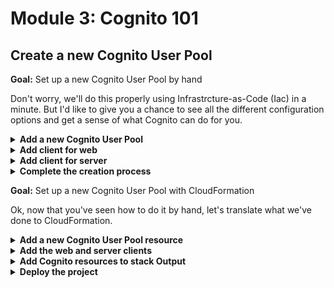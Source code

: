 # Module 3: Cognito 101

## Create a new Cognito User Pool

**Goal:** Set up a new Cognito User Pool by hand

Don't worry, we'll do this properly using Infrastrcture-as-Code (Iac) in a minute. But I'd like to give you a chance to see all the different configuration options and get a sense of what Cognito can do for you.

<details>
<summary><b>Add a new Cognito User Pool</b></summary><p>

1. Go to the Cognito console

2. Click `Create a user pool`

3. Use the name `workshop-` followed by your name, e.g. `workshop-yancui`

![](/images/mod05-001.png)

4. Click `Step through settings`

5. Tick `Also allow sign in with verified email address`, `family name` and `given name`

![](/images/mod05-002.png)

6. Click `Next step`

7. Accept all the default settings in the next screen

![](/images/mod05-003.png)

8. Click `Next step`

9. Accept all the default settings in the next screen

![](/images/mod05-004.png)

10. Click `Next step`

11. Accept all the default settings in the next screen

![](/images/mod05-005.png)

12. Click `Next step`

13. Ignore tags, and click `Next step`

14. Choose `No` to remember user devices

![](/images/mod05-006.png)

15. Click `Next step`

</p></details>

<details>
<summary><b>Add client for web</b></summary><p>

![](/images/mod05-007.png)

1. Click `Add an app client`

2. Name the app client `web`

3. Untick `Generate client secret`.

![](/images/mod05-008.png)

4. Remove the permission for Writable Attributes for `Address` and `Profile`

![](/images/mod05-009.png)

5. Click `Create app client`

</p></details>

<details>
<summary><b>Add client for server</b></summary><p>

1. Click `Add an app client`

2. Name the app client `server`

3. Untick `Generate client secret`.

4. Tick `Enable username password auth for admin APIs for authentication (ALLOW_ADMIN_USER_PASSWORD_AUTH)`

5. Leave all the permissions as is

6. Click `Create app client`

</p></details>

<details>
<summary><b>Complete the creation process</b></summary><p>

1. Click `Next step`

2. Leave all the workflow customizations

3. Click `Next step`

4. Review the settings

![](/images/mod05-011.png)

5. Click `Create pool`

6. Note the `Pool Id`, and the app client IDs for both `web` and `server`

![](/images/mod05-012.png)

![](/images/mod05-013.png)

</p></details>

**Goal:** Set up a new Cognito User Pool with CloudFormation

Ok, now that you've seen how to do it by hand, let's translate what we've done to CloudFormation.

<details>
<summary><b>Add a new Cognito User Pool resource</b></summary><p>

1. In the `serverless.yml`, under `resources` and `Resources`, add another CloudFormation resource after the `RestaurantTable`.

```yml
CognitoUserPool:
  Type: AWS::Cognito::UserPool
  Properties:
    AliasAttributes:
      - email
    UsernameConfiguration:
      CaseSensitive: false
    AutoVerifiedAttributes:
      - email
    Policies:
      PasswordPolicy:
        MinimumLength: 8
        RequireLowercase: true
        RequireNumbers: true
        RequireUppercase: true
        RequireSymbols: true
    Schema:
      - AttributeDataType: String
        Mutable: true
        Name: given_name
        Required: true
        StringAttributeConstraints:
          MinLength: "1"
      - AttributeDataType: String
        Mutable: true
        Name: family_name
        Required: true
        StringAttributeConstraints:
          MinLength: "1"
      - AttributeDataType: String
        Mutable: true
        Name: email
        Required: true
        StringAttributeConstraints:
          MinLength: "1"
```

**IMPORTANT**: this should be aligned with the `RestaurantTable`, i.e.

```yml
resources:
  Resources:
    RestaurantsTable:
      ...

    CognitoUserPool:
      ...
```

</p></details>

<details>
<summary><b>Add the web and server clients</b></summary><p>

1. In the `serverless.yml`, under `resources` and `Resources`, add another CloudFormation resource after the `CognitoUserPool`.

```yml
WebCognitoUserPoolClient:
  Type: AWS::Cognito::UserPoolClient
  Properties:
    ClientName: web
    UserPoolId: !Ref CognitoUserPool
    ExplicitAuthFlows:
      - ALLOW_USER_SRP_AUTH
      - ALLOW_REFRESH_TOKEN_AUTH
    PreventUserExistenceErrors: ENABLED
```

**IMPORTANT**: this should be aligned with the `RestaurantTable` and `CognitoUserPool`, i.e.

```yml
resources:
  Resources:
    RestaurantsTable:
      ...

    CognitoUserPool:
      ...

    WebCognitoUserPoolClient:
      ...
```

2. Add the server client after the `WebCognitoUserPoolClient`:

```yml
ServerCognitoUserPoolClient:
  Type: AWS::Cognito::UserPoolClient
  Properties:
    ClientName: server
    UserPoolId: !Ref CognitoUserPool
    ExplicitAuthFlows:
      - ALLOW_ADMIN_USER_PASSWORD_AUTH
      - ALLOW_REFRESH_TOKEN_AUTH
    PreventUserExistenceErrors: ENABLED
```

Again, might the YML indentation:

```yml
resources:
  Resources:
    RestaurantsTable:
      ...

    CognitoUserPool:
      ...

    WebCognitoUserPoolClient:
      ...

    ServerCognitoUserPoolClient:
      ...
```

</p></details>

<details>
<summary><b>Add Cognito resources to stack Output</b></summary><p>

We have added a couple of CloudFormation resources to our stack, let's add the relevant information to our stack output.

* Cognito User Pool ID
* Cognito User Pool ARN
* Web client ID
* Server client ID

1. In the `serverless.yml`, add the following to the `Outputs` section (after `RestaurantsTableName`)

```yml
CognitoUserPoolId:
  Value: !Ref CognitoUserPool

CognitoUserPoolArn:
  Value: !GetAtt CognitoUserPool.Arn

CognitoUserPoolWebClientId:
  Value: !Ref WebCognitoUserPoolClient

CognitoUserPoolServerClientId:
  Value: !Ref ServerCognitoUserPoolClient
```

Afterwards, your `Outputs` section should look this like:

```yml
Outputs:
  RestaurantsTableName:
    Value: !Ref RestaurantsTable

  CognitoUserPoolId:
    Value: !Ref CognitoUserPool

  CognitoUserPoolArn:
    Value: !GetAtt CognitoUserPool.Arn

  CognitoUserPoolWebClientId:
    Value: !Ref WebCognitoUserPoolClient

  CognitoUserPoolServerClientId:
    Value: !Ref ServerCognitoUserPoolClient
```

</p></details>

<details>
<summary><b>Deploy the project</b></summary><p>

1. Run `npx sls deploy` to deploy the new resources. After the deployment finishes, you should see the new Cognito User Pool that you added via CloudFormation.

![](/images/mod05-014.png)

2. Now that we don't need it anymore, delete the Cognito User Pool that you created by hand. Feel free to compare the two side-by-side before you do, functionally they are equivalent for the purpose of this demo.

</p></details>
